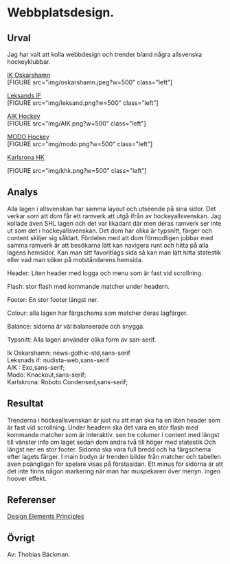 ---
---
Webbplatsdesign.
=======================

Urval
-----------------------
Jag har valt att kolla webbdesign och trender bland några allsvenska hockeyklubbar.

<a href="https://www.ikoskarshamn.se/">IK Oskarshamn</a></br>
[FIGURE src="img/oskarshamn.jpeg?w=500" class="left"]

<a href="https://www.leksandsif.se/">Leksands IF</a></br>
[FIGURE src="img/leksand.png?w=500" class="left"]

<a href="https://www.aikhockey.se/">AIK Hockey</a></br>
[FIGURE src="img/AIK.png?w=500" class="left"]

<a href="https://www.modohockey.se/">MODO Hockey</a></br>
[FIGURE src="img/modo.png?w=500" class="left"]

<a href="https://www.khk.se/">Karlsrona HK</a></br>

[FIGURE src="img/khk.png?w=500" class="left"]



Analys
-----------------------
Alla lagen i allsvenskan har samma layout och utseende på sina sidor. Det verkar som att dom får ett ramverk att utgå ifrån av hockeyallsvenskan. Jag kollade även SHL lagen och det var likadant där men deras ramverk ser inte ut som det i hockeyallsvenskan.
Det dom har olika är typsnitt, färger och content skiljer sig såklart. Fördelen med att dom förmodligen jobbar med samma ramverk är att besökarna lätt kan navigera runt och hitta på alla lagens hemsidor. Kan man sitt favoritlags sida så kan man lätt hitta statestik eller vad man söker på motståndarens hemsida.

Header: Liten header med logga och menu som är fast vid scrollning.

Flash: stor flash med kommande matcher under headern.

Footer: En stor footer längst ner.

Colour: alla lagen har färgschema som matcher deras lagfärger.

Balance: sidorna är väl balanserade och snygga.

Typsnitt: Alla lagen använder olika form av san-serif.

Ik Oskarshamn: news-gothic-std,sans-serif</br>
Leksnads if: nudista-web,sans-serif</br>
AIK : Exo,sans-serif;</br>
Modo: Knockout,sans-serif;</br>
Karlskrona: Roboto Condensed,sans-serif;</br>


Resultat
-----------------------
Trenderna i hockeallsvenskan är just nu att man ska ha en liten header som är fast vid scrollning. Under headern ska det vara en stor flash med kommande matcher som är interaktiv. sen tre columer i content med längst till vänster info om laget sedan dom andra två till höger med statestik Och längst ner en stor footer.
Sidorna ska vara full bredd och ha färgschema efter lagets färger.
I main bodyn är trenden bilder från matcher och  tabellen även poängligan för spelare visas på förstasidan.
Ett minus för sidorna är att det inte finns någon markering när man har muspekaren över menyn. ingen hoover effekt.



Referenser
-----------------------

<a href="https://www.canva.com/learn/design-elements-principles/">Design Elements Principles</a></br>

Övrigt
-----------------------

Av: Thobias Bäckman.
